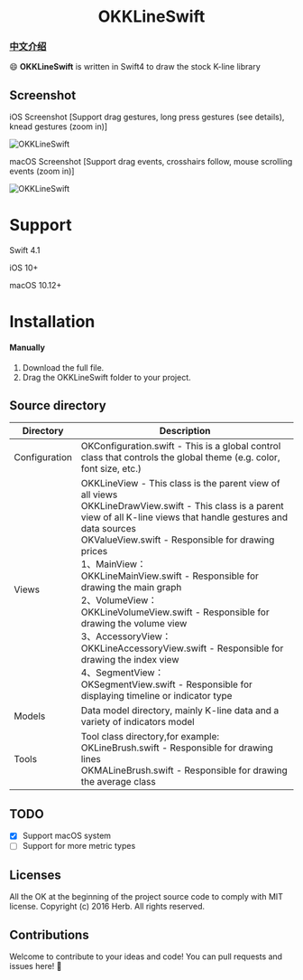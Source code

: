 <H1 align="center">OKKLineSwift</H1>

### [中文介绍](README_CN.md)

:smile: **OKKLineSwift** is written in Swift4 to draw the stock K-line library

## Screenshot

iOS Screenshot
[Support drag gestures, long press gestures (see details), knead gestures (zoom in)]

![OKKLineSwift](https://github.com/Herb-Sun/OKKLineSwift/blob/master/Screenshot/OKKLineSwift-iOS.gif) 

macOS Screenshot
[Support drag events, crosshairs follow, mouse scrolling events (zoom in)]

![OKKLineSwift](https://github.com/Herb-Sun/OKKLineSwift/blob/master/Screenshot/OKKLineSwift-macOS.gif) 

Support
===
Swift 4.1 

iOS 10+

macOS 10.12+

Installation
===
#### Manually

1. Download the full file.
2. Drag the OKKLineSwift folder to your project.

## Source directory

|Directory | Description|
| ---------- | -----------|
| Configuration | OKConfiguration.swift - This is a global control class that controls the global theme (e.g. color, font size, etc.) |
| Views | OKKLineView - This class is the parent view of all views <br/> OKKLineDrawView.swift - This class is a parent view of all K-line views that handle gestures and data sources <br/> OKValueView.swift - Responsible for drawing prices <br/> 1、MainView： <br/> OKKLineMainView.swift - Responsible for drawing the main graph <br/>2、VolumeView： <br/> OKKLineVolumeView.swift - Responsible for drawing the volume view <br/>3、AccessoryView： <br/> OKKLineAccessoryView.swift - Responsible for drawing the index view<br/>4、SegmentView： <br/> OKSegmentView.swift - Responsible for displaying timeline or indicator type<br/>|
| Models | Data model directory, mainly K-line data and a variety of indicators model |
| Tools | Tool class directory,for example: <br/>OKLineBrush.swift - Responsible for drawing lines <br/>OKMALineBrush.swift - Responsible for drawing the average class|

## TODO
- [x] Support macOS system                                                                                                                                                                                                                                                 
- [ ] Support for more metric types

## Licenses
All the OK at the beginning of the project source code to comply with MIT license. 
Copyright (c) 2016 Herb. All rights reserved.

## Contributions
Welcome to contribute to your ideas and code! You can pull requests and issues here! :clap:



